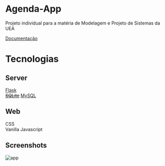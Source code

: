 # Agenda-App
Projeto individual para a matéria de Modelagem e Projeto de Sistemas da UEA

[Documentação](https://wdmelosatanana.github.io/Agenda-App)

<h1>Tecnologias</h1>
<h2>Server</h1>
<a href="https://flask.palletsprojects.com/en/2.2.x/">Flask</a><br>
<a href='https://www.sqlite.org/'><del>SQLite</del></a>
<a href='https://www.mysql.com/'>MySQL</a>

<h2>Web</h2>
CSS<br>
Vanilla Javascript<br>

<h2>Screenshots</h2>

![app](https://i.imgur.com/UNUq58v.jpg)
